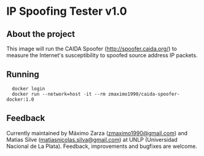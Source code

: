 
# IP Spoofing Tester v1.0

## About the project

This image will run the CAIDA Spoofer (http://spoofer.caida.org/) to measure the Internet's
susceptibility to spoofed source address IP packets.

## Running

```
  docker login
  docker run --network=host -it --rm zmaximo1990/caida-spoofer-docker:1.0
```

## Feedback

Currently maintained by Máximo Zarza (zmaximo1990@gmail.com) and Matias Silve (matiasnicolas.silva@gmail.com)
at UNLP (Universidad Nacional de La Plata).
Feedback, improvements and bugfixes are welcome.

